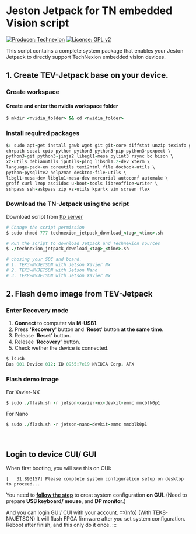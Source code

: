 # Jeston Jetpack for TN embedded Vision script

[![Producer: Technexion](https://img.shields.io/badge/Producer-Technexion-blue.svg)](https://www.technexion.com)
[![License: GPL v2](https://img.shields.io/badge/License-GPL%20v2-blue.svg)](https://www.gnu.org/licenses/old-licenses/gpl-2.0.en.html)

This script contains a complete system package that enables your Jeston Jetpack to directly support TechNexion embedded vision devices.

## 1. Create TEV-Jetpack base on your device.

### Create workspace
#### Create and enter the nvidia workspace folder
```coffeescript
$ mkdir <nvidia_folder> && cd <nvidia_folder>
```

### Install required packages
```coffeescript
$: sudo apt-get install gawk wget git git-core diffstat unzip texinfo gcc-multilib build-essential \
chrpath socat cpio python python3 python3-pip python3-pexpect \
python3-git python3-jinja2 libegl1-mesa pylint3 rsync bc bison \
xz-utils debianutils iputils-ping libsdl1.2-dev xterm \
language-pack-en coreutils texi2html file docbook-utils \
python-pysqlite2 help2man desktop-file-utils \
libgl1-mesa-dev libglu1-mesa-dev mercurial autoconf automake \
groff curl lzop asciidoc u-boot-tools libreoffice-writer \
sshpass ssh-askpass zip xz-utils kpartx vim screen flex
```

### Download the TN-Jetpack using the script
Download script from [ftp server](https://ftp.technexion.com/development_resources/nvidia/download_script/)
```coffeescript
# Change the script permission
$ sudo chmod 777 technexion_jetpack_download_<tag>_<time>.sh

# Run the script to download Jetpack and Technexion sources
$ ./technexion_jetpack_download_<tag>_<time>.sh

# chosing your SOC and board.
# 1. TEK3-NVJETSON with Jetson Xavier Nx
# 2. TEK3-NVJETSON with Jetson Nano
# 3. TEK8-NVJETSON with Jetson Xavier Nx
```
## 2. Flash demo image from TEV-Jetpack

### Enter Recovery mode
1. **Connect** to computer via **M-USB1**.
2. Press **'Recovery**' button and '**Reset**' button **at the same time**.
3. Release '**Reset**' button.
4. Relesee '**Recovery**' button.
5. Check wether the device is connected.
```coffeescript
$ lsusb
Bus 001 Device 012: ID 0955:7e19 NVIDIA Corp. APX
```

### Flash demo image
For Xavier-NX
```coffeescript
$ sudo ./flash.sh -r jetson-xavier-nx-devkit-emmc mmcblk0p1 
```

For Nano
```coffeescript
$ sudo ./flash.sh -r jetson-nano-devkit-emmc mmcblk0p1 
```
<br />

## Login to device CUI/ GUI
When first booting, you will see this on CUI:
```
[   31.893157] Please complete system configuration setup on desktop to proceed...
```
You need to **[follow the step](https://www.linuxtechi.com/ubuntu-18-04-lts-desktop-installation-guide-screenshots/)** to creat system configuration **on GUI**.
(Need to prepare **USB keyboard/ mouse**, and **DP monitor**.)

And you can login GUI/ CUI with your account.
:::(Info) (With TEK8-NVJETSON)
It will flash FPGA firmware after you set system configuration.
Reboot after finish, and this only do it once.
:::
